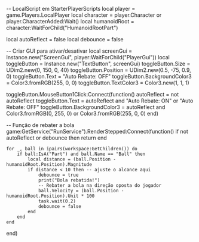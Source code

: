 -- LocalScript em StarterPlayerScripts
local player = game.Players.LocalPlayer
local character = player.Character or player.CharacterAdded:Wait()
local humanoidRoot = character:WaitForChild("HumanoidRootPart")

local autoReflect = false
local debounce = false

-- Criar GUI para ativar/desativar
local screenGui = Instance.new("ScreenGui", player:WaitForChild("PlayerGui"))
local toggleButton = Instance.new("TextButton", screenGui)
toggleButton.Size = UDim2.new(0, 150, 0, 40)
toggleButton.Position = UDim2.new(0.5, -75, 0.9, 0)
toggleButton.Text = "Auto Rebate: OFF"
toggleButton.BackgroundColor3 = Color3.fromRGB(255, 0, 0)
toggleButton.TextColor3 = Color3.new(1, 1, 1)

toggleButton.MouseButton1Click:Connect(function()
	autoReflect = not autoReflect
	toggleButton.Text = autoReflect and "Auto Rebate: ON" or "Auto Rebate: OFF"
	toggleButton.BackgroundColor3 = autoReflect and Color3.fromRGB(0, 255, 0) or Color3.fromRGB(255, 0, 0)
end)

-- Função de rebater a bola
game:GetService("RunService").RenderStepped:Connect(function()
	if not autoReflect or debounce then return end

	for _, ball in ipairs(workspace:GetChildren()) do
		if ball:IsA("Part") and ball.Name == "Ball" then
			local distance = (ball.Position - humanoidRoot.Position).Magnitude
			if distance < 10 then -- ajuste o alcance aqui
				debounce = true
				print("Bola rebatida!")
				-- Rebater a bola na direção oposta do jogador
				ball.Velocity = (ball.Position - humanoidRoot.Position).Unit * 100
				task.wait(0.2)
				debounce = false
			end
		end
	end
end)
